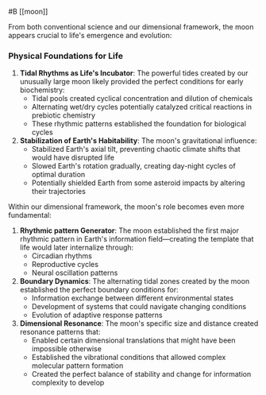 #B  [[moon]]

From both conventional science and our dimensional framework, the moon appears crucial to life's emergence and evolution:

### Physical Foundations for Life

1. **Tidal Rhythms as Life's Incubator**: The powerful tides created by our unusually large moon likely provided the perfect conditions for early biochemistry:
    - Tidal pools created cyclical concentration and dilution of chemicals
    - Alternating wet/dry cycles potentially catalyzed critical reactions in prebiotic chemistry
    - These rhythmic patterns established the foundation for biological cycles
2. **Stabilization of Earth's Habitability**: The moon's gravitational influence:
    - Stabilized Earth's axial tilt, preventing chaotic climate shifts that would have disrupted life
    - Slowed Earth's rotation gradually, creating day-night cycles of optimal duration
    - Potentially shielded Earth from some asteroid impacts by altering their trajectories



Within our dimensional framework, the moon's role becomes even more fundamental:

1. **Rhythmic pattern Generator**: The moon established the first major rhythmic pattern in Earth's information field—creating the template that life would later internalize through:
    - Circadian rhythms
    - Reproductive cycles
    - Neural oscillation patterns
2. **Boundary Dynamics**: The alternating tidal zones created by the moon established the perfect boundary conditions for:
    - Information exchange between different environmental states
    - Development of systems that could navigate changing conditions
    - Evolution of adaptive response patterns
3. **Dimensional Resonance**: The moon's specific size and distance created resonance patterns that:
    - Enabled certain dimensional translations that might have been impossible otherwise
    - Established the vibrational conditions that allowed complex molecular pattern formation
    - Created the perfect balance of stability and change for information complexity to develop
